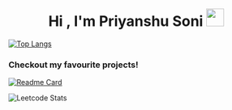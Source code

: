 
<h1 align="center"><b>Hi , I'm Priyanshu Soni </b><img src="https://media.giphy.com/media/hvRJCLFzcasrR4ia7z/giphy.gif" width="35"></h1>

[![Top Langs](https://github-readme-stats.vercel.app/api/top-langs/?username=pri1712)](https://github.com/anuraghazra/github-readme-stats)

<h3><b>Checkout my favourite projects!</b></h3>

[![Readme Card](https://github-readme-stats.vercel.app/api/pin/?username=pri1712&repo=comment_toxicity_checker)](https://github.com/pri1712/comment_toxicity_checker.git)
<br>




![Leetcode Stats](https://leetcard.jacoblin.cool/pri1712)
